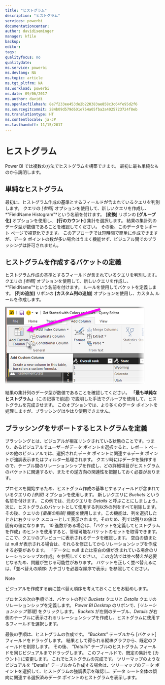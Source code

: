 ```yaml
---
title: "ヒストグラム"
description: "ヒストグラム"
services: powerbi
documentationcenter: 
author: davidiseminger
manager: kfile
backup: 
editor: 
tags: 
qualityfocus: no
qualitydate: 
ms.service: powerbi
ms.devlang: NA
ms.topic: article
ms.tgt_pltfrm: NA
ms.workload: powerbi
ms.date: 09/06/2017
ms.author: davidi
ms.openlocfilehash: 8e7f233ee453de2b220383ae858c3c64fe95d2f6
ms.sourcegitcommit: 284b09d579d601e754a05fba2a4025723724f8eb
ms.translationtype: HT
ms.contentlocale: ja-JP
ms.lasthandoff: 11/15/2017
---
```

# <a name="histograms"></a>ヒストグラム
Power BI では複数の方法でヒストグラムを構築できます。 最初に最も単純なものから説明します。

## <a name="simple-histograms"></a>単純なヒストグラム
最初に、ヒストグラム作成の基準とするフィールドが含まれているクエリを判別します。  クエリの *[参照]* オプションを使用して、新しいクエリを作成し、 *"FieldName Histogram"*という名前を付けます。 **[変換]** リボンの **[グループ化]** オプションを使用し、 **[行のカウント]** 集計を選択します。 結果の集計列のデータ型が数値であることを確認してください。 その後、このデータをレポート ページで視覚化できます。 このアプローチでは短時間で簡単に作成できますが、データ ポイントの数が多い場合はうまく機能せず、ビジュアル間でのブラッシングは許可されません。

## <a name="defining-buckets-to-build-a-histogram"></a>ヒストグラムを作成するバケットの定義
ヒストグラム作成の基準とするフィールドが含まれているクエリを判別します。 クエリの *[参照]* オプションを使用して、新しいクエリを作成し、 *"FieldName"*という名前を付けます。  ルールを使用してバケットを定義します。 **[列の追加]** リボンの **[カスタム列の追加]** オプションを使用し、カスタム ルールを作成します。

![](media/service-histograms/powerbi-service-histograms_1.png)

結果の集計列のデータ型が数値であることを確認してください。 **「最も単純なヒストグラム」** (この記事で前述) で説明した手法でグループを使用して、ヒストグラムを完成させます。 このオプションでは、より多くのデータ ポイントを処理しますが、ブラッシングはやはり使用できません。

## <a name="defining-a-histogram-that-supports-brushing"></a>ブラッシングをサポートするヒストグラムを定義
ブラッシングとは、ビジュアルが相互リンクされている状態のことです。つまり、あるビジュアルでユーザーがデータ ポイントを選択すると、レポート ページの他のビジュアルでは、選択されたデータ ポイントに関連するデータ ポイントが強調表示またはフィルター処理されます。  クエリ時にはデータを操作するので、テーブル間のリレーションシップを作成し、どの詳細項目がヒストグラムのバケットに関連するか、またその逆方向の関連性を把握しておく必要があります。

プロセスを開始するため、ヒストグラム作成の基準とするフィールドが含まれているクエリの *[参照]* オプションを使用します。  新しいクエリに *Buckets* という名前を付けます。  この例では、元のクエリを *Details* と呼ぶことにしましょう。  次に、ヒストグラムのバケットとして使用する列以外の列をすべて削除します。  その後、クエリの *[重複の削除]* 機能を使用します。この機能は、列を選択したときに右クリック メニューとして表示されます。そのため、列では残りの値は固有の値になります。 10 進数がある場合は、「バケットを定義してヒストグラムを作成」のヒントを使用すると、管理可能なバケットのセットを取得できます。  ここで、クエリのプレビューに表示されるデータを確認します。 空白の値または null が表示される場合は、それらを修正してからリレーションシップを作成する必要があります。 「データに null または空白の値が含まれている場合のリレーションシップの作成」を参照してください。 この方法では並べ替えが必要となるため、問題が生じる可能性があります。 バケットを正しく並べ替えるには、「並べ替えの順序: カテゴリを必要な順序で表示」を参照してください。 

> [!NOTE]
> ビジュアルを作成する前に並べ替え順序を考えておくことをお勧めします。   
> 
> 

プロセスの次の手順では、バケットの列で *Buckets* クエリと *Details* クエリのリレーションシップを定義します。  *Power BI Desktop* のリボンで、*[リレーションシップ管理]* をクリックします。  *Buckets* が左側のテーブル、*Details* が右側のテーブルに表示されるリレーションシップを作成し、ヒストグラムに使用するフィールドを選択します。 

最後の手順は、ヒストグラムの作成です。 *"Buckets"* テーブルから [バケット] フィールドをドラッグします。 結果として得られる縦棒グラフから、既定のフィールドを削除します。  その後、 *"Details"* テーブルのヒストグラム フィールドを同じビジュアルまでドラッグします。 このフィールドで、既定の集計を [カウント] に変更します。 これでヒストグラムの完成です。 ツリーマップのようなビジュアルを "Details" テーブルから作成する場合は、ツリーマップのデータ ポイントを選択して、ヒストグラムの強調表示を確認し、データ シート全体の傾向に関連する選択済みデータ ポイントのヒストグラムを表示します。

